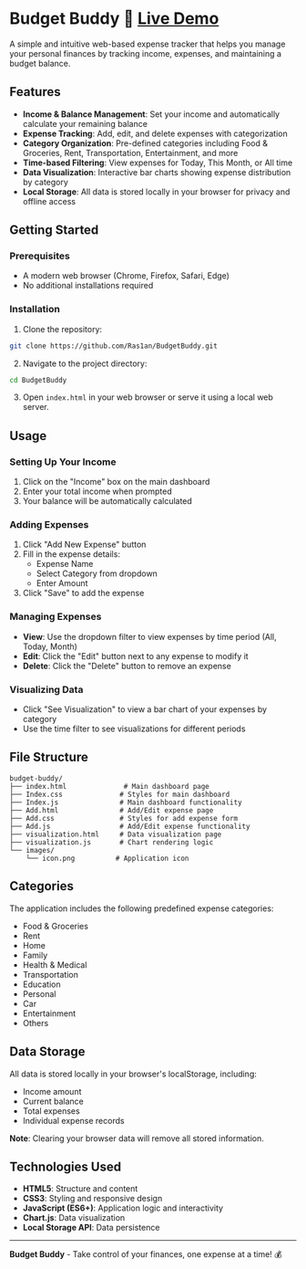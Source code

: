 # Budget Buddy **🔗 [Live Demo](https://ras1an.github.io/BudgetBuddy/)**


A simple and intuitive web-based expense tracker that helps you manage your personal finances by tracking income, expenses, and maintaining a budget balance.

## Features

- **Income & Balance Management**: Set your income and automatically calculate your remaining balance
- **Expense Tracking**: Add, edit, and delete expenses with categorization
- **Category Organization**: Pre-defined categories including Food & Groceries, Rent, Transportation, Entertainment, and more
- **Time-based Filtering**: View expenses for Today, This Month, or All time
- **Data Visualization**: Interactive bar charts showing expense distribution by category
- **Local Storage**: All data is stored locally in your browser for privacy and offline access

## Getting Started

### Prerequisites

- A modern web browser (Chrome, Firefox, Safari, Edge)
- No additional installations required

### Installation

1. Clone the repository:
```bash
git clone https://github.com/Ras1an/BudgetBuddy.git
```

2. Navigate to the project directory:
```bash
cd BudgetBuddy
```

3. Open `index.html` in your web browser or serve it using a local web server.

## Usage

### Setting Up Your Income
1. Click on the "Income" box on the main dashboard
2. Enter your total income when prompted
3. Your balance will be automatically calculated

### Adding Expenses
1. Click "Add New Expense" button
2. Fill in the expense details:
   - Expense Name
   - Select Category from dropdown
   - Enter Amount
3. Click "Save" to add the expense

### Managing Expenses
- **View**: Use the dropdown filter to view expenses by time period (All, Today, Month)
- **Edit**: Click the "Edit" button next to any expense to modify it
- **Delete**: Click the "Delete" button to remove an expense

### Visualizing Data
- Click "See Visualization" to view a bar chart of your expenses by category
- Use the time filter to see visualizations for different periods

## File Structure

```
budget-buddy/
├── index.html              # Main dashboard page
├── Index.css              # Styles for main dashboard
├── Index.js               # Main dashboard functionality
├── Add.html               # Add/Edit expense page
├── Add.css                # Styles for add expense form
├── Add.js                 # Add/Edit expense functionality
├── visualization.html     # Data visualization page
├── visualization.js       # Chart rendering logic
└── images/
    └── icon.png          # Application icon
```

## Categories

The application includes the following predefined expense categories:
- Food & Groceries
- Rent
- Home
- Family
- Health & Medical
- Transportation
- Education
- Personal
- Car
- Entertainment
- Others

## Data Storage

All data is stored locally in your browser's localStorage, including:
- Income amount
- Current balance
- Total expenses
- Individual expense records

**Note**: Clearing your browser data will remove all stored information.

## Technologies Used

- **HTML5**: Structure and content
- **CSS3**: Styling and responsive design
- **JavaScript (ES6+)**: Application logic and interactivity
- **Chart.js**: Data visualization
- **Local Storage API**: Data persistence

---

**Budget Buddy** - Take control of your finances, one expense at a time! 💰



